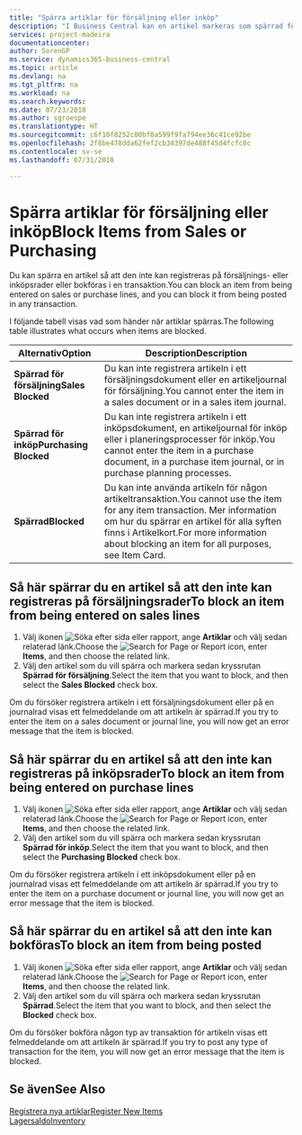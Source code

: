 ```yaml
---
title: "Spärra artiklar för försäljning eller inköp"
description: "I Business Central kan en artikel markeras som spärrad för försäljning, spärrad för inköp eller spärrad för alla syften."
services: project-madeira
documentationcenter: 
author: SorenGP
ms.service: dynamics365-business-central
ms.topic: article
ms.devlang: na
ms.tgt_pltfrm: na
ms.workload: na
ms.search.keywords: 
ms.date: 07/23/2018
ms.author: sgroespe
ms.translationtype: HT
ms.sourcegitcommit: c6f10f8252c00bf0a599f9fa794ee36c41ce92be
ms.openlocfilehash: 2f8be478dda62fef2cb34397de488f45d4fcfc0c
ms.contentlocale: sv-se
ms.lasthandoff: 07/31/2018

---
```

# <a name="block-items-from-sales-or-purchasing"></a><span data-ttu-id="ef578-103">Spärra artiklar för försäljning eller inköp</span><span class="sxs-lookup"><span data-stu-id="ef578-103">Block Items from Sales or Purchasing</span></span>
<span data-ttu-id="ef578-104">Du kan spärra en artikel så att den inte kan registreras på försäljnings- eller inköpsrader eller bokföras i en transaktion.</span><span class="sxs-lookup"><span data-stu-id="ef578-104">You can block an item from being entered on sales or purchase lines, and you can block it from being posted in any transaction.</span></span>  

<span data-ttu-id="ef578-105">I följande tabell visas vad som händer när artiklar spärras.</span><span class="sxs-lookup"><span data-stu-id="ef578-105">The following table illustrates what occurs when items are blocked.</span></span>  

|<span data-ttu-id="ef578-106">Alternativ</span><span class="sxs-lookup"><span data-stu-id="ef578-106">Option</span></span>|<span data-ttu-id="ef578-107">Description</span><span class="sxs-lookup"><span data-stu-id="ef578-107">Description</span></span>|  
|--------------------|------------|  
|<span data-ttu-id="ef578-108">**Spärrad för försäljning**</span><span class="sxs-lookup"><span data-stu-id="ef578-108">**Sales Blocked**</span></span>|<span data-ttu-id="ef578-109">Du kan inte registrera artikeln i ett försäljningsdokument eller en artikeljournal för försäljning.</span><span class="sxs-lookup"><span data-stu-id="ef578-109">You cannot enter the item in a sales document or in a sales item journal.</span></span>|  
|<span data-ttu-id="ef578-110">**Spärrad för inköp**</span><span class="sxs-lookup"><span data-stu-id="ef578-110">**Purchasing Blocked**</span></span>|<span data-ttu-id="ef578-111">Du kan inte registrera artikeln i ett inköpsdokument, en artikeljournal för inköp eller i planeringsprocesser för inköp.</span><span class="sxs-lookup"><span data-stu-id="ef578-111">You cannot enter the item in a purchase document, in a purchase item journal, or in purchase planning processes.</span></span>|  
|<span data-ttu-id="ef578-112">**Spärrad**</span><span class="sxs-lookup"><span data-stu-id="ef578-112">**Blocked**</span></span>|<span data-ttu-id="ef578-113">Du kan inte använda artikeln för någon artikeltransaktion.</span><span class="sxs-lookup"><span data-stu-id="ef578-113">You cannot use the item for any item transaction.</span></span> <span data-ttu-id="ef578-114">Mer information om hur du spärrar en artikel för alla syften finns i Artikelkort.</span><span class="sxs-lookup"><span data-stu-id="ef578-114">For more information about blocking an item for all purposes, see Item Card.</span></span>|  

## <a name="to-block-an-item-from-being-entered-on-sales-lines"></a><span data-ttu-id="ef578-115">Så här spärrar du en artikel så att den inte kan registreras på försäljningsrader</span><span class="sxs-lookup"><span data-stu-id="ef578-115">To block an item from being entered on sales lines</span></span>  

1.  <span data-ttu-id="ef578-116">Välj ikonen ![Söka efter sida eller rapport](media/ui-search/search_small.png "Ikonen Söka efter sida eller rapport"), ange **Artiklar** och välj sedan relaterad länk.</span><span class="sxs-lookup"><span data-stu-id="ef578-116">Choose the ![Search for Page or Report](media/ui-search/search_small.png "Search for Page or Report icon") icon, enter **Items**, and then choose the related link.</span></span>  
2.  <span data-ttu-id="ef578-117">Välj den artikel som du vill spärra och markera sedan kryssrutan **Spärrad för försäljning**.</span><span class="sxs-lookup"><span data-stu-id="ef578-117">Select the item that you want to block, and then select the **Sales Blocked** check box.</span></span>  

<span data-ttu-id="ef578-118">Om du försöker registrera artikeln i ett försäljningsdokument eller på en journalrad visas ett felmeddelande om att artikeln är spärrad.</span><span class="sxs-lookup"><span data-stu-id="ef578-118">If you try to enter the item on a sales document or journal line, you will now get an error message that the item is blocked.</span></span>

## <a name="to-block-an-item-from-being-entered-on-purchase-lines"></a><span data-ttu-id="ef578-119">Så här spärrar du en artikel så att den inte kan registreras på inköpsrader</span><span class="sxs-lookup"><span data-stu-id="ef578-119">To block an item from being entered on purchase lines</span></span>  

1.  <span data-ttu-id="ef578-120">Välj ikonen ![Söka efter sida eller rapport](media/ui-search/search_small.png "Ikonen Söka efter sida eller rapport"), ange **Artiklar** och välj sedan relaterad länk.</span><span class="sxs-lookup"><span data-stu-id="ef578-120">Choose the ![Search for Page or Report](media/ui-search/search_small.png "Search for Page or Report icon") icon, enter **Items**, and then choose the related link.</span></span>  
2.  <span data-ttu-id="ef578-121">Välj den artikel som du vill spärra och markera sedan kryssrutan **Spärrad för inköp**.</span><span class="sxs-lookup"><span data-stu-id="ef578-121">Select the item that you want to block, and then select the **Purchasing Blocked** check box.</span></span>  

<span data-ttu-id="ef578-122">Om du försöker registrera artikeln i ett inköpsdokument eller på en journalrad visas ett felmeddelande om att artikeln är spärrad.</span><span class="sxs-lookup"><span data-stu-id="ef578-122">If you try to enter the item on a purchase document or journal line, you will now get an error message that the item is blocked.</span></span>

## <a name="to-block-an-item-from-being-posted"></a><span data-ttu-id="ef578-123">Så här spärrar du en artikel så att den inte kan bokföras</span><span class="sxs-lookup"><span data-stu-id="ef578-123">To block an item from being posted</span></span>
1. <span data-ttu-id="ef578-124">Välj ikonen ![Söka efter sida eller rapport](media/ui-search/search_small.png "Ikonen Söka efter sida eller rapport"), ange **Artiklar** och välj sedan relaterad länk.</span><span class="sxs-lookup"><span data-stu-id="ef578-124">Choose the ![Search for Page or Report](media/ui-search/search_small.png "Search for Page or Report icon") icon, enter **Items**, and then choose the related link.</span></span>
2. <span data-ttu-id="ef578-125">Välj den artikel som du vill spärra och markera sedan kryssrutan **Spärrad**.</span><span class="sxs-lookup"><span data-stu-id="ef578-125">Select the item that you want to block, and then select the **Blocked** check box.</span></span>

<span data-ttu-id="ef578-126">Om du försöker bokföra någon typ av transaktion för artikeln visas ett felmeddelande om att artikeln är spärrad.</span><span class="sxs-lookup"><span data-stu-id="ef578-126">If you try to post any type of transaction for the item, you will now get an error message that the item is blocked.</span></span>

## <a name="see-also"></a><span data-ttu-id="ef578-127">Se även</span><span class="sxs-lookup"><span data-stu-id="ef578-127">See Also</span></span>  
[<span data-ttu-id="ef578-128">Registrera nya artiklar</span><span class="sxs-lookup"><span data-stu-id="ef578-128">Register New Items</span></span>](inventory-how-register-new-items.md)  
[<span data-ttu-id="ef578-129">Lagersaldo</span><span class="sxs-lookup"><span data-stu-id="ef578-129">Inventory</span></span>](inventory-manage-inventory.md)  

